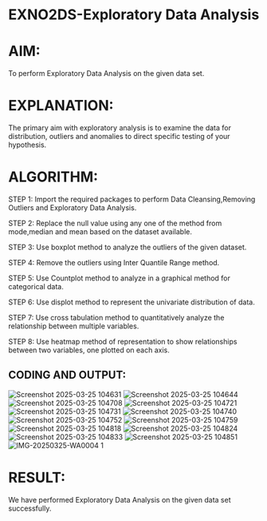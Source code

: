 # EXNO2DS-Exploratory Data Analysis
# AIM:
 To perform Exploratory Data Analysis on the given data set.
      
# EXPLANATION:
  The primary aim with exploratory analysis is to examine the data for distribution, outliers and anomalies to direct specific testing of your hypothesis.
  
# ALGORITHM:
STEP 1: Import the required packages to perform Data Cleansing,Removing Outliers and Exploratory Data Analysis.

STEP 2: Replace the null value using any one of the method from mode,median and mean based on the dataset available.

STEP 3: Use boxplot method to analyze the outliers of the given dataset.

STEP 4: Remove the outliers using Inter Quantile Range method.

STEP 5: Use Countplot method to analyze in a graphical method for categorical data.

STEP 6: Use displot method to represent the univariate distribution of data.

STEP 7: Use cross tabulation method to quantitatively analyze the relationship between multiple variables.

STEP 8: Use heatmap method of representation to show relationships between two variables, one plotted on each axis.

## CODING AND OUTPUT:
![Screenshot 2025-03-25 104631](https://github.com/user-attachments/assets/6070ca2f-925b-4643-ad25-d66760bc41c2)
![Screenshot 2025-03-25 104644](https://github.com/user-attachments/assets/9f2f2063-bbe4-4ecd-8023-b97e3a7f35ee)
![Screenshot 2025-03-25 104708](https://github.com/user-attachments/assets/e8903c25-6f0d-4020-81c8-683289ac65cd)
![Screenshot 2025-03-25 104721](https://github.com/user-attachments/assets/f34fd72b-a1b9-4a9a-81f3-3d5e4a397e90)
![Screenshot 2025-03-25 104731](https://github.com/user-attachments/assets/98cd700c-69aa-444c-b20b-38d8024bf1f2)
![Screenshot 2025-03-25 104740](https://github.com/user-attachments/assets/9fd303b6-ef01-4dca-85eb-e1e3cb1a8c0f)
![Screenshot 2025-03-25 104752](https://github.com/user-attachments/assets/2ab41cbd-874e-4f4b-ba0b-07a490f7391a)
![Screenshot 2025-03-25 104759](https://github.com/user-attachments/assets/611f2e1a-e442-4ba5-ac3b-68a0d61d24e9)
![Screenshot 2025-03-25 104818](https://github.com/user-attachments/assets/f545a52d-55de-4493-8639-e478c11932e3)
![Screenshot 2025-03-25 104824](https://github.com/user-attachments/assets/4f2df87f-ded6-4bf4-94bb-6daacf15c401)
![Screenshot 2025-03-25 104833](https://github.com/user-attachments/assets/f6a7340f-67f7-4dc1-8cba-3ee38ab0320c)
![Screenshot 2025-03-25 104851](https://github.com/user-attachments/assets/2c664074-2eec-4e9d-a03a-ef2384f14061)
![IMG-20250325-WA0004 1](https://github.com/user-attachments/assets/7045c7dd-7833-4062-87ea-0798a96949ec)
# RESULT:
  We have performed Exploratory Data Analysis on the given data set successfully.
